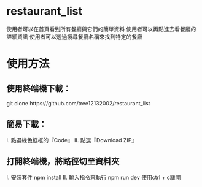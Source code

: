 <h1>restaurant_list</h1>

<span>使用者可以在首頁看到所有餐廳與它們的簡單資料</span>
<span>使用者可以再點進去看餐廳的詳細資訊</span>
<span>使用者可以透過搜尋餐廳名稱來找到特定的餐廳</span>



<h1>使用方法</h1>
<h2>使用終端機下載：</h2>
<span>git clone https://github.com/tree12132002/restaurant_list</span>
<h2>簡易下載：</h2>
<span>I. 點選綠色框框的『Code』</span>
<span>II. 點選『Download ZIP』</span>

<h2>打開終端機，將路徑切至資料夾</h2>
<span>I. 安裝套件</span>
<span>npm install</span>
<span>II. 輸入指令來執行</span>
<span>npm run dev</span>
<span>使用ctrl + c離開</span>

